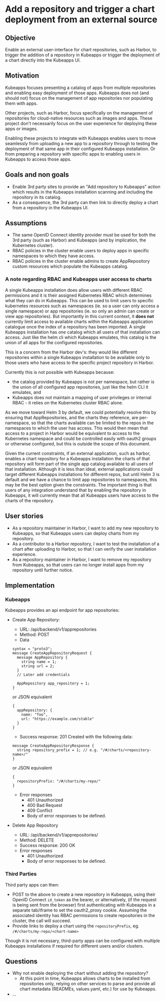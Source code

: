 # Add a repository and trigger a chart deployment from an external source

## Objective

Enable an external user-interface for chart repositories, such as Harbor, to trigger the addition of a repository in Kubeapps or trigger the deployment of a chart directly into the Kubeapps UI.

## Motivation

Kubeapps focuses presenting a catalog of apps from multiple repositories and enabling easy deployment of those apps. Kubeapps does not (and should not) focus on the management of app repositories nor populating them with apps.

Other projects, such as Harbor, focus specifically on the management of repositories for cloud-native resources such as images and apps. These project don't necessarily focus on the user experience for deploying these apps or images.

Enabling these projects to integrate with Kubeapps enables users to move seamlessly from uploading a new app to a repository through to testing the deployment of that same app in their configured Kubeapps installation. Or from preparing a repository with specific apps to enabling users in Kubeapps to access those apps.

## Goals and non goals

* Enable 3rd party sites to provide an "Add repository to Kubeapps" action which results in the Kubeapps installation scanning and including the repository in its catalog.
* As a consequence, the 3rd party can then link to directly deploy a chart from a repository in the Kubeapps UI.

## Assumptions
 - The same OpenID Connect identity provider must be used for both the 3rd party (such as Harbor) and Kubeapps (and by implication, the Kubernetes cluster).
 - RBAC policies in the cluster enable users to deploy apps in specific namespaces to which they have access.
 - RBAC policies in the cluster enable admins to create AppRepository custom resources which populate the Kubeapps catalog.

### A note regarding RBAC and Kubeapps user access to charts

A single Kubeapps installation does allow users with different RBAC permissions and it is their assigned Kubernetes RBAC which determines what they can do in Kubeapps. This can be used to limit users to specific kubernetes resources such as namespaces (ie. so a user can only access a single namespace) or app repositories (ie. so only an admin can create or view app repositories). But importantly in this current context, it **does not** currently limit access to available charts within the Kubeapps application catalogue once the index of a repository has been imported. A single Kubeapps installation has *one* catalog which all users of that installation can access. Just like the helm cli which Kubeapps emulates, this catalog is the union of all apps for the configured repositories.

This is a concern from the Harbor dev's: they would like different repositories within a single Kubeapps installation to be available only to those users who have access to the specific project repository in Harbor.

Currently this is not possible with Kubeapps because:
 * the catalog provided by Kubeapps is not per namespace, but rather is the union of all configured app repositories, just like the helm CLI it emulates, and
 * Kubeapps does not maintain a mapping of user privileges or internal RBAC - it relies on the Kubernetes cluster RBAC alone.
 
As we move toward Helm 3 by default, we could potentially resolve this by ensuring that AppRepositories, and the charts they reference, are per-namespace, so that the charts available can be limited to the repos in the namespaces to which the user has access. This would then mean that access to a project in Harbor would be equivalent to access to the Kubernetes namespace and could be controlled easily with oauth2 groups or otherwise configured, but this is outside the scope of this document.

Given the current constraints, if an external application, such as harbor, enables a chart repository for a Kubeapps installation the charts of that repository will form part of the single app catalog available to all users of that installation. Although it is less than ideal, external applications could target different Kubeapps installations for different repos, but until Helm 3 is default and we have a chance to limit app repositories to namespaces, this may be the best option given the constraints. The important thing is that users of any integration understand that by enabling the repository in Kubeapps, it will currently mean that all Kubeapps users have access to the charts of the repository.

## User stories

* As a repository maintainer in Harbor, I want to add my new repository to Kubeapps, so that Kubeapps users can deploy charts from my repository.
* As a contributor to a Harbor repository, I want to test the installation of a chart after uploading to Harbor, so that I can verify the user installation experience.
* As a repository maintainer in Harbor, I want to remove my repository from Kubeapps, so that users can no longer install apps from my repository until further notice. 

## Implementation

### Kubeapps
Kubeapps provides an api endpoint for app repositories:
 * Create App Repository:
   - URL: /api/backend/v1/apprepositories
   - Method: POST
   - Data
   ```
   syntax = "proto3";
   message CreateAppRepositoryRequest {
     message AppRepository {
       string name = 1;
       string url = 2;
     }
     // Later add credentials

     AppRepository app_repository = 1;
   }
   ```
   or JSON equivalent
   ```
   {
     appRepository: {
       name: "foo",
       url: "https://example.com/stable"
     }
   }
   ```
   - Success response: 201 Created with the following data:
   ```
   message CreateAppRepositoryResponse {
     string repository_prefix = 1; // e.g. "/#/charts/<repository-name>/"
   }
   ```
   or JSON equivalent
   ```
   {
     repositoryPrefix: "/#/charts/my-repo/"
   }
   ```
   - Error responses
     - 401 Unauthorized
     - 400 Bad Request
     - 409 Conflict
     - Body of error responses to be defined.

* Delete App Repository
   - URL: /api/backend/v1/apprepositories/<app-repo-name>
   - Method: DELETE
   - Success response: 200 OK
   - Error responses
     - 401 Unauthorized
     - Body of error responses to be defined.

### Third Parties
Third party apps can then:

 * POST to the above to create a new repository in Kubeapps, using their OpenID Connect `id_token` as the bearer, or alternatively, (if the request is being sent from the browser) first authenticating with Kubeapps in a separate tab/iframe to set the oauth2_proxy cookie. Assuming the associated identity has RBAC permissions to create repositories in the cluster, the call will succeed.
 * Provide links to deploy a chart using the `repositoryPrefix`, eg. `/#/charts/my-repo/<chart-name>`

 Though it is not necessary, third-party apps can be configured with multiple Kubeapps installations if required for different users and/or clusters.

## Questions

* Why not enable deploying the chart without adding the repository?
  - At this point in time, Kubeapps allows charts to be installed from repositories only, relying on other services to parse and provide all chart metadata (READMEs, values.yaml, etc.) for use by Kubeapps.
* ...
